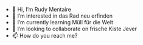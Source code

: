 - 👋 Hi, I’m Rudy Mentaire
- 👀 I’m interested in das Rad neu erfinden
- 🌱 I’m currently learning Müll für die Welt
- 💞️ I’m looking to collaborate on frische Kiste Jever
- 📫 How do you reach me?

<!---
kaiamdraht/kaiamdraht is a ✨ special ✨ repository because its `README.md` (this file) appears on your GitHub profile.
You can click the Preview link to take a look at your changes.
--->
